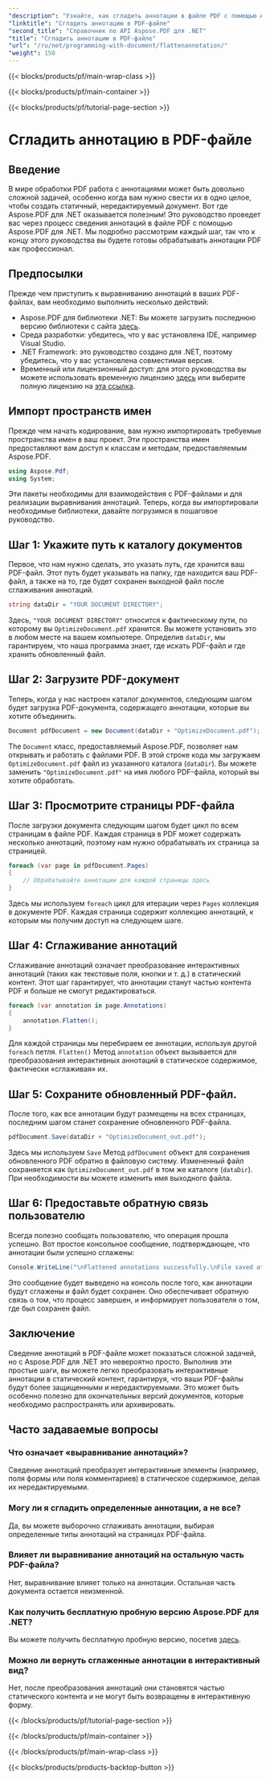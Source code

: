 ```yaml
---
"description": "Узнайте, как сгладить аннотации в файле PDF с помощью Aspose.PDF для .NET в этом руководстве. Упростите процесс управления PDF с помощью нашего подробного руководства."
"linktitle": "Сгладить аннотацию в PDF-файле"
"second_title": "Справочник по API Aspose.PDF для .NET"
"title": "Сгладить аннотацию в PDF-файле"
"url": "/ru/net/programming-with-document/flattenannotation/"
"weight": 150
---
```


{{< blocks/products/pf/main-wrap-class >}}

{{< blocks/products/pf/main-container >}}

{{< blocks/products/pf/tutorial-page-section >}}

# Сгладить аннотацию в PDF-файле

## Введение

В мире обработки PDF работа с аннотациями может быть довольно сложной задачей, особенно когда вам нужно свести их в одно целое, чтобы создать статичный, нередактируемый документ. Вот где Aspose.PDF для .NET оказывается полезным! Это руководство проведет вас через процесс сведения аннотаций в файле PDF с помощью Aspose.PDF для .NET. Мы подробно рассмотрим каждый шаг, так что к концу этого руководства вы будете готовы обрабатывать аннотации PDF как профессионал.

## Предпосылки

Прежде чем приступить к выравниванию аннотаций в ваших PDF-файлах, вам необходимо выполнить несколько действий:

- Aspose.PDF для библиотеки .NET: Вы можете загрузить последнюю версию библиотеки с сайта [здесь](https://releases.aspose.com/pdf/net/).
- Среда разработки: убедитесь, что у вас установлена IDE, например Visual Studio.
- .NET Framework: это руководство создано для .NET, поэтому убедитесь, что у вас установлена совместимая версия.
- Временный или лицензионный доступ: для этого руководства вы можете использовать временную лицензию [здесь](https://purchase.aspose.com/temporary-license/) или выберите полную лицензию на [эта ссылка](https://purchase.aspose.com/buy).

## Импорт пространств имен

Прежде чем начать кодирование, вам нужно импортировать требуемые пространства имен в ваш проект. Эти пространства имен предоставляют вам доступ к классам и методам, предоставляемым Aspose.PDF.

```csharp
using Aspose.Pdf;
using System;
```

Эти пакеты необходимы для взаимодействия с PDF-файлами и для реализации выравнивания аннотаций. Теперь, когда вы импортировали необходимые библиотеки, давайте погрузимся в пошаговое руководство.

## Шаг 1: Укажите путь к каталогу документов

Первое, что нам нужно сделать, это указать путь, где хранится ваш PDF-файл. Этот путь будет указывать на папку, где находится ваш PDF-файл, а также на то, где будет сохранен выходной файл после сглаживания аннотаций.

```csharp
string dataDir = "YOUR DOCUMENT DIRECTORY";
```

Здесь, `"YOUR DOCUMENT DIRECTORY"` относится к фактическому пути, по которому вы `OptimizeDocument.pdf` хранится. Вы можете установить это в любом месте на вашем компьютере. Определив `dataDir`, мы гарантируем, что наша программа знает, где искать PDF-файл и где хранить обновленный файл. 

## Шаг 2: Загрузите PDF-документ

Теперь, когда у нас настроен каталог документов, следующим шагом будет загрузка PDF-документа, содержащего аннотации, которые вы хотите объединить.

```csharp
Document pdfDocument = new Document(dataDir + "OptimizeDocument.pdf");
```

The `Document` класс, предоставляемый Aspose.PDF, позволяет нам открывать и работать с файлами PDF. В этой строке кода мы загружаем `OptimizeDocument.pdf` файл из указанного каталога (`dataDir`). Вы можете заменить `"OptimizeDocument.pdf"` на имя любого PDF-файла, который вы хотите обработать.

## Шаг 3: Просмотрите страницы PDF-файла

После загрузки документа следующим шагом будет цикл по всем страницам в файле PDF. Каждая страница в PDF может содержать несколько аннотаций, поэтому нам нужно обрабатывать их страница за страницей.

```csharp
foreach (var page in pdfDocument.Pages)
{
    // Обрабатывайте аннотации для каждой страницы здесь
}
```

Здесь мы используем `foreach` цикл для итерации через `Pages` коллекция в документе PDF. Каждая страница содержит коллекцию аннотаций, к которым мы получим доступ на следующем шаге.

## Шаг 4: Сглаживание аннотаций

Сглаживание аннотаций означает преобразование интерактивных аннотаций (таких как текстовые поля, кнопки и т. д.) в статический контент. Этот шаг гарантирует, что аннотации станут частью контента PDF и больше не смогут редактироваться.

```csharp
foreach (var annotation in page.Annotations)
{
    annotation.Flatten();
}
```

Для каждой страницы мы перебираем ее аннотации, используя другой `foreach` петля. `Flatten()` Метод `annotation` объект вызывается для преобразования интерактивных аннотаций в статическое содержимое, фактически «сглаживая» их.

## Шаг 5: Сохраните обновленный PDF-файл.

После того, как все аннотации будут размещены на всех страницах, последним шагом станет сохранение обновленного PDF-файла.

```csharp
pdfDocument.Save(dataDir + "OptimizeDocument_out.pdf");
```

Здесь мы используем `Save` Метод `pdfDocument` объект для сохранения обновленного PDF обратно в файловую систему. Измененный файл сохраняется как `OptimizeDocument_out.pdf` в том же каталоге (`dataDir`). При необходимости вы можете изменить имя выходного файла.

## Шаг 6: Предоставьте обратную связь пользователю

Всегда полезно сообщать пользователю, что операция прошла успешно. Вот простое консольное сообщение, подтверждающее, что аннотации были успешно сглажены:

```csharp
Console.WriteLine("\nFlattened annotations successfully.\nFile saved at " + dataDir);
```

Это сообщение будет выведено на консоль после того, как аннотации будут сглажены и файл будет сохранен. Оно обеспечивает обратную связь о том, что процесс завершен, и информирует пользователя о том, где был сохранен файл.

## Заключение

Сведение аннотаций в PDF-файле может показаться сложной задачей, но с Aspose.PDF для .NET это невероятно просто. Выполнив эти простые шаги, вы можете легко преобразовать интерактивные аннотации в статический контент, гарантируя, что ваши PDF-файлы будут более защищенными и нередактируемыми. Это может быть особенно полезно для окончательных версий документов, которые необходимо распространять или архивировать.

## Часто задаваемые вопросы

### Что означает «выравнивание аннотаций»?
Сведение аннотаций преобразует интерактивные элементы (например, поля формы или поля комментариев) в статическое содержимое, делая их нередактируемыми.

### Могу ли я сгладить определенные аннотации, а не все?
Да, вы можете выборочно сглаживать аннотации, выбирая определенные типы аннотаций на страницах PDF-файла.

### Влияет ли выравнивание аннотаций на остальную часть PDF-файла?
Нет, выравнивание влияет только на аннотации. Остальная часть документа остается неизменной.

### Как получить бесплатную пробную версию Aspose.PDF для .NET?
Вы можете получить бесплатную пробную версию, посетив [здесь](https://releases.aspose.com/).

### Можно ли вернуть сглаженные аннотации в интерактивный вид?
Нет, после преобразования аннотаций они становятся частью статического контента и не могут быть возвращены в интерактивную форму.

{{< /blocks/products/pf/tutorial-page-section >}}

{{< /blocks/products/pf/main-container >}}

{{< /blocks/products/pf/main-wrap-class >}}

{{< blocks/products/products-backtop-button >}}